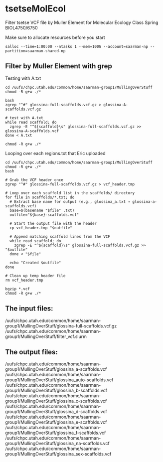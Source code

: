 # tsetseMolEcol
Filter tsetse VCF file by Muller Element for Molecular Ecology Class Spring BIOL4750/6750

Make sure to allocate resources before you start
```
salloc --time=1:00:00 --ntasks 1 --mem=100G --account=saarman-np --partition=saarman-shared-np
```

## Filter by Muller Element with grep

Testing with A.txt
```
cd /uufs/chpc.utah.edu/common/home/saarman-group1/MullingOverStuff
chmod -R g+w ./*

bash
zgrep "^#" glossina-full-scaffolds.vcf.gz > glossina-A-scaffolds.vcf.gz

# test with A.txt
while read scaffold; do
  zgrep -E "^${scaffold}\s" glossina-full-scaffolds.vcf.gz >> glossina-A-scaffolds.vcf
done < A.txt

chmod -R g+w ./*
```

Looping over each regions.txt that Eric uploaded
```
cd /uufs/chpc.utah.edu/common/home/saarman-group1/MullingOverStuff
chmod -R g+w ./*
bash

# Grab the VCF header once
zgrep "^#" glossina-full-scaffolds.vcf.gz > vcf_header.tmp

# Loop over each scaffold list in the scaffolds/ directory
for file in scaffolds/*.txt; do
  # Extract base name for output (e.g., glossina_a.txt → glossina-a-scaffolds.vcf)
  base=$(basename "$file" .txt)
  outfile="${base}-scaffolds.vcf"

  # Start the output file with the header
  cp vcf_header.tmp "$outfile"

  # Append matching scaffold lines from the VCF
  while read scaffold; do
    zgrep -E "^${scaffold}\s" glossina-full-scaffolds.vcf.gz >> "$outfile"
  done < "$file"

  echo "Created $outfile"
done

# Clean up temp header file
rm vcf_header.tmp

bgzip *.vcf
chmod -R g+w ./*
```

## The input files:
/uufs/chpc.utah.edu/common/home/saarman-group1/MullingOverStuff/glossina-full-scaffolds.vcf.gz
/uufs/chpc.utah.edu/common/home/saarman-group1/MullingOverStuff/filter_vcf.slurm

## The output files:
/uufs/chpc.utah.edu/common/home/saarman-group1/MullingOverStuff/glossina_a-scaffolds.vcf
/uufs/chpc.utah.edu/common/home/saarman-group1/MullingOverStuff/glossina_auto-scaffolds.vcf
/uufs/chpc.utah.edu/common/home/saarman-group1/MullingOverStuff/glossina_b-scaffolds.vcf
/uufs/chpc.utah.edu/common/home/saarman-group1/MullingOverStuff/glossina_c-scaffolds.vcf
/uufs/chpc.utah.edu/common/home/saarman-group1/MullingOverStuff/glossina_d-scaffolds.vcf
/uufs/chpc.utah.edu/common/home/saarman-group1/MullingOverStuff/glossina_e-scaffolds.vcf
/uufs/chpc.utah.edu/common/home/saarman-group1/MullingOverStuff/glossina_f-scaffolds.vcf
/uufs/chpc.utah.edu/common/home/saarman-group1/MullingOverStuff/glossina_na-scaffolds.vcf
/uufs/chpc.utah.edu/common/home/saarman-group1/MullingOverStuff/glossina_sex-scaffolds.vcf
